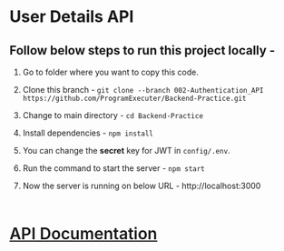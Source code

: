 <h1>User Details API</h1>

<h2>Follow below steps to run this project locally -</h2>

1. Go to folder where you want to copy this code.

2. Clone this branch -
   `git clone --branch 002-Authentication_API https://github.com/ProgramExecuter/Backend-Practice.git`

3. Change to main directory -
   `cd Backend-Practice`

4. Install dependencies -
   `npm install`

5. You can change the <b>secret</b> key for JWT in `config/.env`</b>.

6. Run the command to start the server -
   `npm start`

7. Now the server is running on below URL -
   http://localhost:3000

<br/>

<p style="font-size:1.75rem; font-weight: 600; text-decoration: underline"><a href="https://documenter.getpostman.com/view/12803747/2s8Z6vaErk">API Documentation</a></p>
